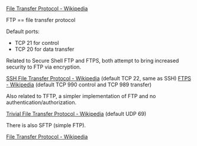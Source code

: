 [File Transfer Protocol - Wikipedia](https://en.wikipedia.org/wiki/File_Transfer_Protocol)

FTP == file transfer protocol

Default ports:
* TCP 21 for control
* TCP 20 for data transfer


Related to Secure Shell FTP and FTPS, both attempt to bring increased security to FTP via encryption.

[SSH File Transfer Protocol - Wikipedia](https://en.wikipedia.org/wiki/SSH_File_Transfer_Protocol) (default TCP 22, same as SSH)
[FTPS - Wikipedia](https://en.wikipedia.org/wiki/FTPS) (default TCP 990 control and TCP 989 transfer)

Also related to TFTP, a simpler implementation of FTP and no authentication/authorization.

[Trivial File Transfer Protocol - Wikipedia](https://en.wikipedia.org/wiki/Trivial_File_Transfer_Protocol) (default UDP 69)

There is also SFTP (simple FTP).

[File Transfer Protocol - Wikipedia](https://en.wikipedia.org/wiki/File_Transfer_Protocol#Simple_File_Transfer_Protocol)

